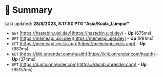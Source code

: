 # 📖 Summary
Last updated: **28/8/2023, 8:17:50 PTG "Asia/Kuala_Lumpur"**

- `GET` [https://hastebin.ujol.dev](https://hastebin.ujol.dev) - **Up** (675ms)
- `GET` [https://memeapi.ujol.dev](https://memeapi.ujol.dev) - **Up** (991ms)
- `GET` [https://memeapi.cyclic.app](https://memeapi.cyclic.app) - **Up** (987ms)
- `GET` [https://klik.onrender.com/health](https://klik.onrender.com/health) - **Up** (374ms)
- `GET` [https://dumb.onrender.com](https://dumb.onrender.com) - **Up** (95157ms)
